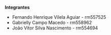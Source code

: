 **Integrantes**

- Fernando Henrique Vilela Aguiar - rm557525
- Gabrielly Campo Macedo - rm558962
- João Vitor Silva Nascimento - rm554694

